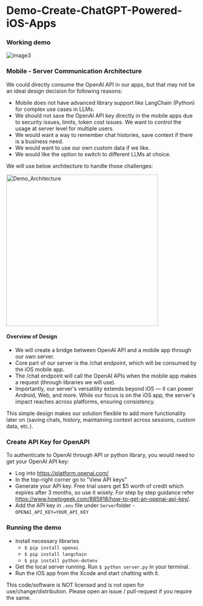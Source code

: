 # Demo-Create-ChatGPT-Powered-iOS-Apps

### Working demo
![image3](https://github.com/RajaSoftwareLabs/Demo-Create-ChatGPT-Powered-iOS-Apps/assets/136612143/8dfac624-ae0a-4636-b71d-4b70a7783b28)


### Mobile - Server Communication Architecture

We could directly consume the OpenAI API in our apps, but that may not be an ideal design decision for following reasons:
- Mobile does not have advanced library support like LangChain (Python) for complex use cases in LLMs.
- We should not save the OpenAI API key directly in the mobile apps due to security issues, limits, token cost issues. We want to control the usage at server level for multiple users.
- We would want a way to remember chat histories, save context if there is a business need.
- We would want to use our own custom data if we like.
- We would like the option to switch to different LLMs at choice.

We will use below architecture to handle those challenges:

<img width="400" height="400" alt="Demo_Architecture" src="https://github.com/RajaSoftwareLabs/Demo-Create-ChatGPT-Powered-iOS-Apps/assets/136612143/f50ec6c6-a3c4-4548-beca-0f472831fc04">

#### Overview of Design
- We will create a bridge between OpenAI API and a mobile app through our own server.
- Core part of our server is the /chat endpoint, which will be consumed by the iOS mobile app. 
- The /chat endpoint will call the OpenAI APIs when the mobile app makes a request (through libraries we will use).
- Importantly, our server's versatility extends beyond iOS — it can power Android, Web, and more. While our focus is on the iOS app, the server's impact reaches across platforms, ensuring consistency.

This simple design makes our solution flexible to add more functionality later on (saving chats, history, maintaining context across sessions, custom data, etc.).

### Create API Key for OpenAPI
To authenticate to OpenAI through API or python library, you would need to get your OpenAI API key:
- Log into https://platform.openai.com/
- In the top-right corner go to "View API keys" 
- Generate your API key. Free trial users get $5 worth of credit which expires after 3 months, so use it wisely. For step by step guidance refer https://www.howtogeek.com/885918/how-to-get-an-openai-api-key/.
- Add the API key in `.env` file under `Server`folder - `OPENAI_API_KEY=YOUR_API_KEY`

### Running the demo
- Install necessary libraries 
	- `$ pip install openai`
	- `$ pip install langchain`
	- `$ pip install python-dotenv`
- Get the local server running. Run `$ python server.py` in your terminal.
- Run the iOS app from the Xcode and start chatting with it.

This code/software is NOT licensed and is not open for use/change/distribution. Please open an issue / pull-request if you require the same.
